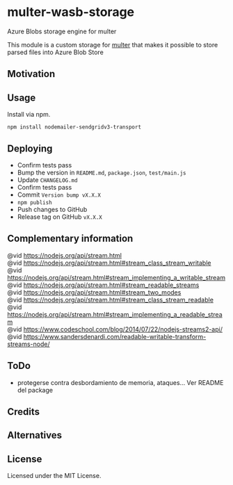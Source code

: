 # multer-wasb-storage

Azure Blobs storage engine for multer

This module is a custom storage for [multer](https://github.com/expressjs/multer) 
that makes it possible to store parsed files into Azure Blob Store 



## Motivation




## Usage
Install via npm.

	npm install nodemailer-sendgridv3-transport




## Deploying

* Confirm tests pass
* Bump the version in `README.md`, `package.json`, `test/main.js`
* Update `CHANGELOG.md`
* Confirm tests pass
* Commit `Version bump vX.X.X`
* `npm publish`
* Push changes to GitHub
* Release tag on GitHub `vX.X.X`




## Complementary information

@vid https://nodejs.org/api/stream.html  
@vid https://nodejs.org/api/stream.html#stream_class_stream_writable  
@vid https://nodejs.org/api/stream.html#stream_implementing_a_writable_stream  
@vid https://nodejs.org/api/stream.html#stream_readable_streams  
@vid https://nodejs.org/api/stream.html#stream_two_modes  
@vid https://nodejs.org/api/stream.html#stream_class_stream_readable  
@vid https://nodejs.org/api/stream.html#stream_implementing_a_readable_stream  
@vid https://www.codeschool.com/blog/2014/07/22/nodejs-streams2-api/  
@vid https://www.sandersdenardi.com/readable-writable-transform-streams-node/  




## ToDo

+ protegerse contra desbordamiento de memoria, ataques... Ver README del 
package




## Credits 




## Alternatives




## License

Licensed under the MIT License.